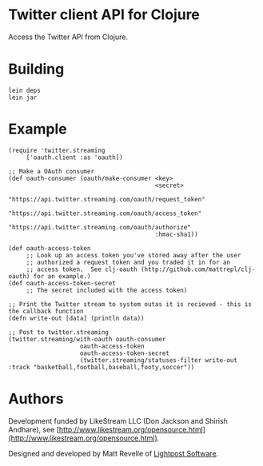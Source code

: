# Twitter client API for Clojure #

Access the Twitter API from Clojure.


# Building #

    lein deps
    lein jar


# Example #

	(require 'twitter.streaming
         ['oauth.client :as 'oauth])

	;; Make a OAuth consumer
	(def oauth-consumer (oauth/make-consumer <key>
	                                         <secret>       
	                                         "https://api.twitter.streaming.com/oauth/request_token"
	                                         "https://api.twitter.streaming.com/oauth/access_token"
	                                         "https://api.twitter.streaming.com/oauth/authorize"
	                                         :hmac-sha1))
	
	(def oauth-access-token 
	     ;; Look up an access token you've stored away after the user
	     ;; authorized a request token and you traded it in for an
	     ;; access token.  See clj-oauth (http://github.com/mattrepl/clj-oauth) for an example.)
	(def oauth-access-token-secret
	     ;; The secret included with the access token)
	     
	;; Print the Twitter stream to system outas it is recieved - this is the callback function
	(defn write-out [data] (println data))
	
	;; Post to twitter.streaming
	(twitter.streaming/with-oauth oauth-consumer 
	                    oauth-access-token
	                    oauth-access-token-secret
	                    (twitter.streaming/statuses-filter write-out :track "basketball,football,baseball,footy,soccer"))
	                    

# Authors #

Development funded by LikeStream LLC (Don Jackson and Shirish Andhare), see [http://www.likestream.org/opensource.html](http://www.likestream.org/opensource.html).

Designed and developed by Matt Revelle of [Lightpost Software](http://lightpostsoftware.com).